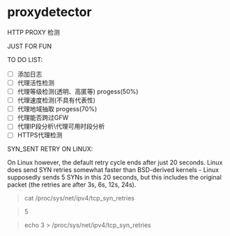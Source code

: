 # proxydetector
HTTP PROXY 检测

JUST FOR FUN

TO DO LIST:
- [ ] 添加日志
- [ ] 代理活性检测
- [ ] 代理等级检测(透明、高匿等) progess(50%)
- [ ] 代理速度检测(不具有代表性)
- [ ] 代理地域抽取 progess(70%)
- [ ] 代理能否跨过GFW
- [ ] 代理IP段分析\代理可用时段分析
- [ ] HTTPS代理检测

SYN_SENT RETRY ON LINUX:

On Linux however, the default retry cycle ends after just 20 seconds. Linux does send SYN retries somewhat faster than BSD-derived kernels - Linux supposedly sends 5 SYNs in this 20 seconds, but this includes the original packet (the retries are after 3s, 6s, 12s, 24s).

> cat /proc/sys/net/ipv4/tcp_syn_retries

> 5 

> echo 3 > /proc/sys/net/ipv4/tcp_syn_retries
